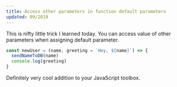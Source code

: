 ```yaml
---
title: Access other parameters in function default parameters
updated: 09/2019
---
```


This is nifty little trick I learned today. You can access value of other parameters when assigning default parameter.

```js
const newUser = (name, greeting = `Hey, ${name}`) => {
  sendNameToDB(name)
  console.log(greeting)
}
```

Definitely very cool addition to your JavaScript toolbox.
